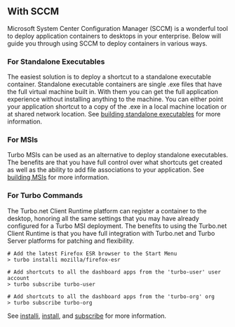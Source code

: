 ## With SCCM

Microsoft System Center Configuration Manager (SCCM) is a wonderful tool to deploy application containers to desktops in your enterprise. Below will guide you through using SCCM to deploy containers in various ways.

### For Standalone Executables

The easiest solution is to deploy a shortcut to a standalone executable container. Standalone executable containers are single .exe files that have the full virtual machine built in. With them you can get the full application experience without installing anything to the machine. You can either point your application shortcut to a copy of the .exe in a local machine location or at shared network location. See [building standalone executables](/docs/building/working-with-turbo-studio#standalone-executables) for more information.

### For MSIs

Turbo MSIs can be used as an alternative to deploy standalone executables. The benefits are that you have full control over what shortcuts get created as well as the ability to add file associations to your application. See [building MSIs](/docs/building/working-with-turbo-studio#msi) for more information.

### For Turbo Commands

The Turbo.net Client Runtime platform can register a container to the desktop, honoring all the same settings that you may have already configured for a Turbo MSI deployment. The benefits to using the Turbo.net Client Runtime is that you have full integration with Turbo.net and Turbo Server platforms for patching and flexibility. 

```
# Add the latest Firefox ESR browser to the Start Menu
> turbo installi mozilla/firefox-esr

# Add shortcuts to all the dashboard apps from the 'turbo-user' user account
> turbo subscribe turbo-user

# Add shortcuts to all the dashboard apps from the 'turbo-org' org
> turbo subscribe turbo-org
```

See [installi](/docs/reference#installi), [install](/docs/reference#install), and [subscribe](/docs/reference#subscribe) for more information.